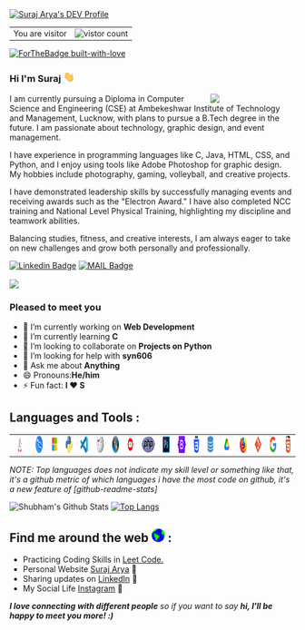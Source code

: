 <a href="https://dev.to/officialsurajarya">
  <img src="https://d2fltix0v2e0sb.cloudfront.net/dev-badge.svg" alt="Suraj Arya's DEV Profile" height="40" width="40">
</a><table><tr>  <td>You are visitor</td>
    <td><img src="https://profile-counter.glitch.me/officialsurajarya/count.svg" alt="vistor count" height="20"></td>
  </tr>
</table>

[![ForTheBadge built-with-love](https://madewithlove.now.sh/af?heart=true&template=for-the-badge&text=India)](https://github.com/officialsurajarya/) 

<!--/*[![forthebadge](https://forthebadge.com/images/badges/winter-is-coming.svg)](https://forthebadge.com) [![forthebadge](https://forthebadge.com/images/badges/makes-people-smile.svg)(https://forthebadge.com)*/ -->


### Hi I'm Suraj <img src="https://github.com/officialsurajarya/officialsurajarya.github.io/blob/main/Assests/Hi.gif" width="20">
<img align='right' src="https://media.giphy.com/media/M9gbBd9nbDrOTu1Mqx/giphy.gif" width="150">
I am currently pursuing a Diploma in Computer Science and Engineering (CSE) at Ambekeshwar Institute of Technology and Management, Lucknow, with plans to pursue a B.Tech degree in the future. I am passionate about technology, graphic design, and event management.

I have experience in programming languages like C, Java, HTML, CSS, and Python, and I enjoy using tools like Adobe Photoshop for graphic design. My hobbies include photography, gaming, volleyball, and creative projects.

I have demonstrated leadership skills by successfully managing events and receiving awards such as the "Electron Award." I have also completed NCC training and National Level Physical Training, highlighting my discipline and teamwork abilities.

Balancing studies, fitness, and creative interests, I am always eager to take on new challenges and grow both personally and professionally.

[![Linkedin Badge](https://img.shields.io/badge/-SurajArya-blue?style=flat-square&logo=Linkedin&logoColor=white&link=https://www.linkedin.com/in/suraj-arya/)](https://www.linkedin.com/in/suraj-arya/)  [![MAIL Badge](https://img.shields.io/badge/-officialsurajarya@gmail.com-c14438?style=flat-square&logo=Gmail&logoColor=white&link=mailto:officialsurajarya@gmail.com)](mailto:officialsurajarya@gmail.com)

<img align="center" src="https://github-profile-trophy.vercel.app/?username=officialsurajarya&rank=AA,B,AAA,A,C&theme=onedark&count_private=true" />

### Pleased to meet you 

- 🔭 I’m currently working on <b>Web Development</b>
- 🌱 I’m currently learning <b>C</b>
- 👯 I’m looking to collaborate on <b>Projects on Python </b>
- 🤔 I’m looking for help with <b>syn606</b>
- 💬 Ask me about <b>Anything</b>
- 😄 Pronouns:<b>He/him</b>
- ⚡ Fun fact: <b>I ❤️ S</b>

## Languages and Tools : 

<table>
    <tr>
        <td><img height="30" src="https://github.com/officialsurajarya/officialsurajarya.github.io/blob/main/Assests/Java.png"></td>
        <td><img height="30" src="https://github.com/officialsurajarya/officialsurajarya.github.io/blob/main/Assests/Kali.png"></td>
        <td><img height="30" src="https://github.com/officialsurajarya/officialsurajarya.github.io/blob/main/Assests/Microsoft.png"></td>
        <td><img height="30" src="https://github.com/officialsurajarya/officialsurajarya.github.io/blob/main/Assests/Python.png"></td>
        <td><img height="30" src="https://github.com/officialsurajarya/officialsurajarya.github.io/blob/main/Assests/VS%20Code.png"></td>
        <td><img height="30" src="https://github.com/officialsurajarya/officialsurajarya.github.io/blob/main/Assests/Wiki.png"></td>
        <td><img height="30" src="https://github.com/officialsurajarya/officialsurajarya.github.io/blob/main/Assests/Win.png"></td>
        <td><img height="30" src="https://github.com/officialsurajarya/officialsurajarya.github.io/blob/main/Assests/Youtube.png"></td>
        <td><img height="30" src="https://github.com/officialsurajarya/officialsurajarya.github.io/blob/main/Assests/pHP.png"></td>
        <td><img height="30" src="https://github.com/officialsurajarya/officialsurajarya.github.io/blob/main/Assests/photoshop.png"></td>
        <td><img height="30" src="https://github.com/officialsurajarya/officialsurajarya.github.io/blob/main/Assests/Bootstrap.png"></td>
        <td><img height="30" src="https://github.com/officialsurajarya/officialsurajarya.github.io/blob/main/Assests/CSS.png"></td>
        <td><img height="30" src="https://github.com/officialsurajarya/officialsurajarya.github.io/blob/main/Assests/DataBase.png"></td>
        <td><img height="30" src="https://github.com/officialsurajarya/officialsurajarya.github.io/blob/main/Assests/Drive.png"></td>
        <td><img height="30" src="https://github.com/officialsurajarya/officialsurajarya.github.io/blob/main/Assests/Firefox.png"></td>
        <td><img height="30" src="https://github.com/officialsurajarya/officialsurajarya.github.io/blob/main/Assests/Git.png"></td>
        <td><img height="30" src="https://github.com/officialsurajarya/officialsurajarya.github.io/blob/main/Assests/Google.png"></td>
        <td><img height="30" src="https://github.com/officialsurajarya/officialsurajarya.github.io/blob/main/Assests/HTML.png"></td>
    </tr>
</table>

*NOTE: Top languages does not indicate my skill level or something like that, it's a github metric of which languages i have the most code on github, it's a new feature of [github-readme-stats]*

![Shubham's Github Stats](https://github-readme-stats.vercel.app/api?username=officialsurajarya&show_icons=true&theme=radical)       [![Top Langs](https://github-readme-stats.vercel.app/api/top-langs/?username=officialsurajarya&theme=radical)](https://github.com/officialsurajarya/github-readme-stats)


## Find me around the web <img src="https://github.com/officialsurajarya/officialsurajarya.github.io/blob/main/Assests/Earth.gif" width="24"> :
- Practicing Coding Skills in <a href="https://leetcode.com/u/officialsurajarya/">Leet Code.</a> 
- Personal Website <a href="https://officialsurajarya.github.io/">Suraj Arya</a> 🏓
- Sharing updates on <a href="https://www.linkedin.com/in/suraj-arya/">LinkedIn</a> 💼
- My Social Life <a href="https://www.instagram.com/officialsurajarya">Instagram</a> 💞

*<b>I love connecting with different people</b> so if you want to say <b>hi, I'll be happy to meet you more! :)</b>*
